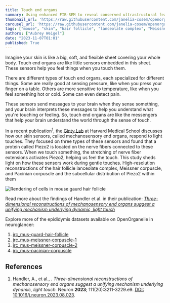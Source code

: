```yaml
---
title: Touch end organs
summary: Using enhanced FIB-SEM to reveal conserved ultrastructural features in end organs
thumbnail_url: 'https://raw.githubusercontent.com/janelia-cosem/openorganelle-blog/main/assets/mouse-hair-thumbnail.png'
carousel_url: 'https://raw.githubusercontent.com/janelia-cosem/openorganelle-blog/main/assets/mouse-hair-banner.png'
tags: ["mouse", "skin", "hair follicle", "lanceolate complex", "Meissner corpuscle", "Pacinian corpuscle", "end organs"]
authors: ["Aubrey Weigel"]
date: "2023-11-07T01:01"
published: True
---
```


Imagine your skin is like a big, soft, and flexible sheet covering your whole body. Touch end organs are like little sensors embedded in this sheet. These sensors help you feel things when you touch them.

There are different types of touch end organs, each specialized for different things. Some are really good at sensing pressure, like when you press your finger on a table. Others are more sensitive to temperature, like when you feel something hot or cold. Some can even detect pain.

These sensors send messages to your brain when they sense something, and your brain interprets these messages to help you understand what you're touching or feeling. So, touch end organs are like the messengers that help your brain understand the world through the sense of touch.

In a recent publication<sup>1</sup>, the [Ginty Lab](https://www.gintylab.hms.harvard.edu) at Harvard Medical School discusses how our skin sensors, called mechanosensory end organs, respond to light touches. They focused on three types of these sensors and found that a protein called Piezo2 is located on the nerve fibers connected to these sensors. When we touch something, the stretching of nerve fiber extensions activates Piezo2, helping us feel the touch. This study sheds light on how these sensors work during gentle touches.
High-resolution reconstructions of the hair follicle lanceolate complex, Meissner corpuscle, and Pacinian corpuscle and the subcellular distribution of Piezo2 within them

![Rendering of cells in mouse gaurd hair follicle](https://raw.githubusercontent.com/janelia-cosem/openorganelle-blog/main/assets/mouse-hair.png)

Read more about the findings of Handler et al. in their publication: [_Three-dimensional reconstructions of mechanosensory end organs suggest a unifying mechanism underlying dynamic, light touch_](https://doi.org/10.1016/j.neuron.2023.08.023)

Explore more of the epididymis datasets available on OpenOrganelle in neuroglancer:
1. [jrc_mus-guard-hair-follicle](https://openorganelle.janelia.org/datasets/jrc_mus-guard-hair-follicle)
2. [jrc_mus-meissner-corpuscle-1](https://openorganelle.janelia.org/datasets/jrc_mus-meissner-corpuscle-1)
3. [jrc_mus-meissner-corpuscle-2](https://openorganelle.janelia.org/datasets/jrc_mus-meissner-corpuscle-2)
4. [jrc_mus-pacinian-corpuscle](https://openorganelle.janelia.org/datasets/jrc_mus-pacinian-corpuscle)

## References
1. Handler, A., et al., . _Three-dimensional reconstructions of mechanosensory end organs suggest a unifying mechanism underlying dynamic, light touch._ Neuron **2023**; 111(20):3211-3229.e9. [DOI: 10.1016/j.neuron.2023.08.023](https://doi.org/10.1016/j.neuron.2023.08.023).

